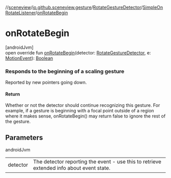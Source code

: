 //[sceneview](../../../../index.md)/[io.github.sceneview.gesture](../../index.md)/[RotateGestureDetector](../index.md)/[SimpleOnRotateListener](index.md)/[onRotateBegin](on-rotate-begin.md)

# onRotateBegin

[androidJvm]\
open override fun [onRotateBegin](on-rotate-begin.md)(detector: [RotateGestureDetector](../index.md), e: [MotionEvent](https://developer.android.com/reference/kotlin/android/view/MotionEvent.html)): [Boolean](https://kotlinlang.org/api/latest/jvm/stdlib/kotlin/-boolean/index.html)

###  Responds to the beginning of a scaling gesture

Reported by new pointers going down.

#### Return

Whether or not the detector should continue recognizing this gesture. For example, if a gesture is beginning with a focal point outside of a region where it makes sense, onRotateBegin() may return false to ignore the rest of the gesture.

## Parameters

androidJvm

| | |
|---|---|
| detector | The detector reporting the event - use this to retrieve extended info about event state. |

